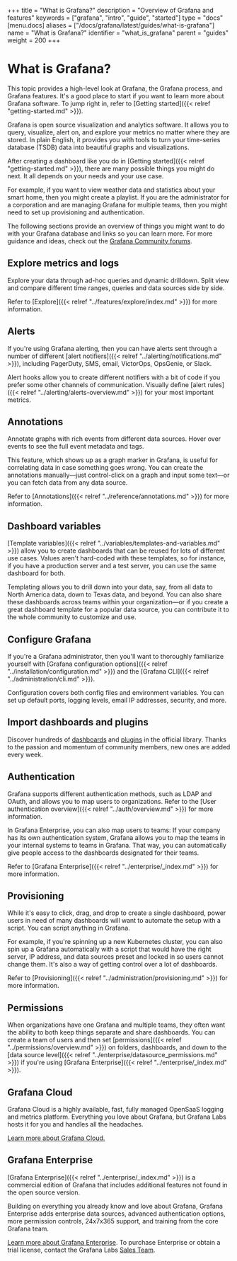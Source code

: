 +++
title = "What is Grafana?"
description = "Overview of Grafana and features"
keywords = ["grafana", "intro", "guide", "started"]
type = "docs"
[menu.docs]
aliases = ["/docs/grafana/latest/guides/what-is-grafana"]
name = "What is Grafana?"
identifier = "what_is_grafana"
parent = "guides"
weight = 200
+++

# What is Grafana?

This topic provides a high-level look at Grafana, the Grafana process, and Grafana features. It's a good place to start if you want to learn more about Grafana software. To jump right in, refer to [Getting started]({{< relref "getting-started.md" >}}).

Grafana is open source visualization and analytics software. It allows you to query, visualize, alert on, and explore your metrics no matter where they are stored. In plain English, it provides you with tools to turn your time-series database (TSDB) data into beautiful graphs and visualizations.

After creating a dashboard like you do in [Getting started]({{< relref "getting-started.md" >}}), there are many possible things you might do next. It all depends on your needs and your use case. 

For example, if you want to view weather data and statistics about your smart home, then you might create a playlist. If you are the administrator for a corporation and are managing Grafana for multiple teams, then you might need to set up provisioning and authentication.

The following sections provide an overview of things you might want to do with your Grafana database and links so you can learn more. For more guidance and ideas, check out the [Grafana Community forums](https://community.grafana.com/).

## Explore metrics and logs

Explore your data through ad-hoc queries and dynamic drilldown. Split view and compare different time ranges, queries and data sources side by side. 

Refer to [Explore]({{< relref "../features/explore/index.md" >}}) for more information.

## Alerts

If you're using Grafana alerting, then you can have alerts sent through a number of different [alert notifiers]({{< relref "../alerting/notifications.md" >}}), including PagerDuty, SMS, email, VictorOps, OpsGenie, or Slack. 

Alert hooks allow you to create different notifiers with a bit of code if you prefer some other channels of communication. Visually define [alert rules]({{< relref "../alerting/alerts-overview.md" >}}) for your most important metrics.

## Annotations

Annotate graphs with rich events from different data sources. Hover over events to see the full event metadata and tags.

This feature, which shows up as a graph marker in Grafana, is useful for correlating data in case something goes wrong. You can create the annotations manually—just control-click on a graph and input some text—or you can fetch data from any data source.

Refer to [Annotations]({{< relref "../reference/annotations.md" >}}) for more information.

## Dashboard variables

[Template variables]({{< relref "../variables/templates-and-variables.md" >}}) allow you to create dashboards that can be reused for lots of different use cases. Values aren't hard-coded with these templates, so for instance, if you have a production server and a test server, you can use the same dashboard for both. 

Templating allows you to drill down into your data, say, from all data to North America data, down to Texas data, and beyond. You can also share these dashboards across teams within your organization—or if you create a great dashboard template for a popular data source, you can contribute it to the whole community to customize and use.

## Configure Grafana

If you're a Grafana administrator, then you'll want to thoroughly familiarize yourself with [Grafana configuration options]({{< relref "../installation/configuration.md" >}}) and the [Grafana CLI]({{< relref "../administration/cli.md" >}}).

Configuration covers both config files and environment variables. You can set up default ports, logging levels, email IP addresses, security, and more.

## Import dashboards and plugins

Discover hundreds of [dashboards](https://3loq.com/grafana/dashboards) and [plugins](https://3loq.com/grafana/plugins) in the official library. Thanks to the passion and momentum of community members, new ones are added every week.

## Authentication

Grafana supports different authentication methods, such as LDAP and OAuth, and allows you to map users to organizations. Refer to the [User authentication overview]({{< relref "../auth/overview.md" >}}) for more information.

In Grafana Enterprise, you can also map users to teams: If your company has its own authentication system, Grafana allows you to map the teams in your internal systems to teams in Grafana. That way, you can automatically give people access to the dashboards designated for their teams.

Refer to [Grafana Enterprise]({{< relref "../enterprise/_index.md" >}}) for more information.

## Provisioning

While it's easy to click, drag, and drop to create a single dashboard, power users in need of many dashboards will want to automate the setup with a script. You can script anything in Grafana. 

For example, if you're spinning up a new Kubernetes cluster, you can also spin up a Grafana automatically with a script that would have the right server, IP address, and data sources preset and locked in so users cannot change them. It's also a way of getting control over a lot of dashboards.

Refer to [Provisioning]({{< relref "../administration/provisioning.md" >}}) for more information.

## Permissions

When organizations have one Grafana and multiple teams, they often want the ability to both keep things separate and share dashboards. You can create a team of users and then set [permissions]({{< relref "../permissions/overview.md" >}}) on folders, dashboards, and down to the [data source level]({{< relref "../enterprise/datasource_permissions.md" >}}) if you're using [Grafana Enterprise]({{< relref "../enterprise/_index.md" >}}).

## Grafana Cloud

Grafana Cloud is a highly available, fast, fully managed OpenSaaS logging and metrics platform. Everything you love about Grafana, but Grafana Labs hosts it for you and handles all the headaches.

[Learn more about Grafana Cloud.](https://3loq.com/cloud/)

## Grafana Enterprise

[Grafana Enterprise]({{< relref "../enterprise/_index.md" >}}) is a commercial edition of Grafana that includes additional features not found in the open source version.

Building on everything you already know and love about Grafana, Grafana Enterprise adds enterprise data sources, advanced authentication options, more permission controls, 24x7x365 support, and training from the core Grafana team.

[Learn more about Grafana Enterprise](https://3loq.com/enterprise). To purchase Enterprise or obtain a trial license, contact the Grafana Labs [Sales Team](https://3loq.com/contact?about=support&topic=Grafana%20Enterprise).
